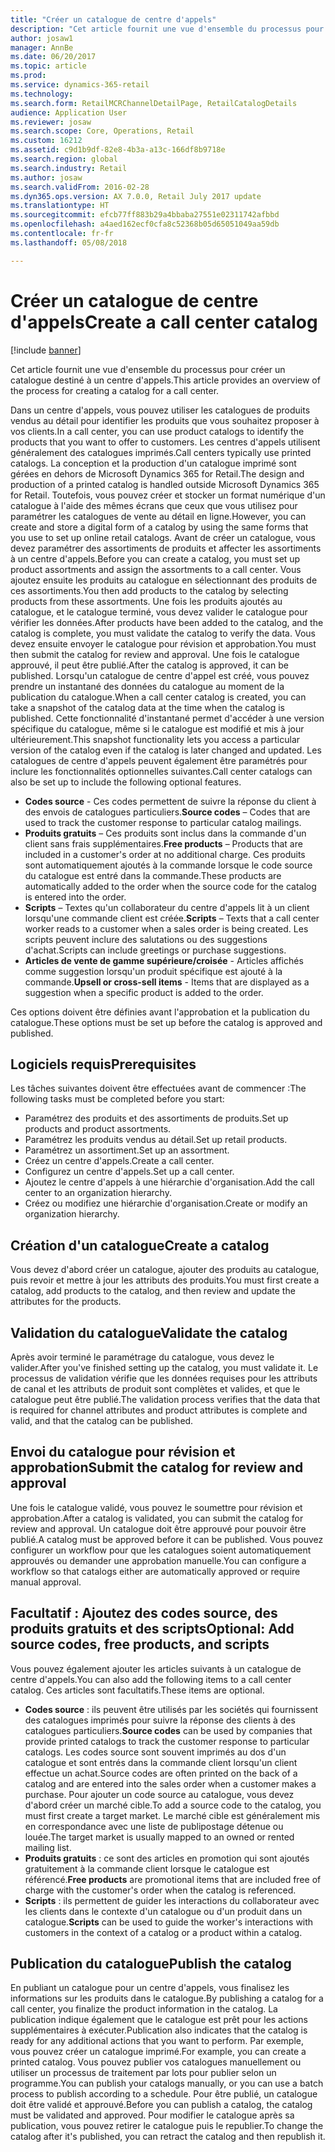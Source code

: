 ```yaml
---
title: "Créer un catalogue de centre d'appels"
description: "Cet article fournit une vue d'ensemble du processus pour créer un catalogue destiné à un centre d'appels."
author: josaw1
manager: AnnBe
ms.date: 06/20/2017
ms.topic: article
ms.prod: 
ms.service: dynamics-365-retail
ms.technology: 
ms.search.form: RetailMCRChannelDetailPage, RetailCatalogDetails
audience: Application User
ms.reviewer: josaw
ms.search.scope: Core, Operations, Retail
ms.custom: 16212
ms.assetid: c9d1b9df-82e8-4b3a-a13c-166df8b9718e
ms.search.region: global
ms.search.industry: Retail
ms.author: josaw
ms.search.validFrom: 2016-02-28
ms.dyn365.ops.version: AX 7.0.0, Retail July 2017 update
ms.translationtype: HT
ms.sourcegitcommit: efcb77ff883b29a4bbaba27551e02311742afbbd
ms.openlocfilehash: a4aed162ecf0cfa8c52368b05d65051049aa59db
ms.contentlocale: fr-fr
ms.lasthandoff: 05/08/2018

---
```


# <a name="create-a-call-center-catalog"></a><span data-ttu-id="d6d99-103">Créer un catalogue de centre d'appels</span><span class="sxs-lookup"><span data-stu-id="d6d99-103">Create a call center catalog</span></span>

[!include [banner](includes/banner.md)]

<span data-ttu-id="d6d99-104">Cet article fournit une vue d'ensemble du processus pour créer un catalogue destiné à un centre d'appels.</span><span class="sxs-lookup"><span data-stu-id="d6d99-104">This article provides an overview of the process for creating a catalog for a call center.</span></span> 

<span data-ttu-id="d6d99-105">Dans un centre d'appels, vous pouvez utiliser les catalogues de produits vendus au détail pour identifier les produits que vous souhaitez proposer à vos clients.</span><span class="sxs-lookup"><span data-stu-id="d6d99-105">In a call center, you can use product catalogs to identify the products that you want to offer to customers.</span></span> <span data-ttu-id="d6d99-106">Les centres d'appels utilisent généralement des catalogues imprimés.</span><span class="sxs-lookup"><span data-stu-id="d6d99-106">Call centers typically use printed catalogs.</span></span> <span data-ttu-id="d6d99-107">La conception et la production d'un catalogue imprimé sont gérées en dehors de Microsoft Dynamics 365 for Retail.</span><span class="sxs-lookup"><span data-stu-id="d6d99-107">The design and production of a printed catalog is handled outside Microsoft Dynamics 365 for Retail.</span></span> <span data-ttu-id="d6d99-108">Toutefois, vous pouvez créer et stocker un format numérique d'un catalogue à l'aide des mêmes écrans que ceux que vous utilisez pour paramétrer les catalogues de vente au détail en ligne.</span><span class="sxs-lookup"><span data-stu-id="d6d99-108">However, you can create and store a digital form of a catalog by using the same forms that you use to set up online retail catalogs.</span></span> <span data-ttu-id="d6d99-109">Avant de créer un catalogue, vous devez paramétrer des assortiments de produits et affecter les assortiments à un centre d'appels.</span><span class="sxs-lookup"><span data-stu-id="d6d99-109">Before you can create a catalog, you must set up product assortments and assign the assortments to a call center.</span></span> <span data-ttu-id="d6d99-110">Vous ajoutez ensuite les produits au catalogue en sélectionnant des produits de ces assortiments.</span><span class="sxs-lookup"><span data-stu-id="d6d99-110">You then add products to the catalog by selecting products from these assortments.</span></span> <span data-ttu-id="d6d99-111">Une fois les produits ajoutés au catalogue, et le catalogue terminé, vous devez valider le catalogue pour vérifier les données.</span><span class="sxs-lookup"><span data-stu-id="d6d99-111">After products have been added to the catalog, and the catalog is complete, you must validate the catalog to verify the data.</span></span> <span data-ttu-id="d6d99-112">Vous devez ensuite envoyer le catalogue pour révision et approbation.</span><span class="sxs-lookup"><span data-stu-id="d6d99-112">You must then submit the catalog for review and approval.</span></span> <span data-ttu-id="d6d99-113">Une fois le catalogue approuvé, il peut être publié.</span><span class="sxs-lookup"><span data-stu-id="d6d99-113">After the catalog is approved, it can be published.</span></span> <span data-ttu-id="d6d99-114">Lorsqu'un catalogue de centre d'appel est créé, vous pouvez prendre un instantané des données du catalogue au moment de la publication du catalogue.</span><span class="sxs-lookup"><span data-stu-id="d6d99-114">When a call center catalog is created, you can take a snapshot of the catalog data at the time when the catalog is published.</span></span> <span data-ttu-id="d6d99-115">Cette fonctionnalité d'instantané permet d'accéder à une version spécifique du catalogue, même si le catalogue est modifié et mis à jour ultérieurement.</span><span class="sxs-lookup"><span data-stu-id="d6d99-115">This snapshot functionality lets you access a particular version of the catalog even if the catalog is later changed and updated.</span></span> <span data-ttu-id="d6d99-116">Les catalogues de centre d'appels peuvent également être paramétrés pour inclure les fonctionnalités optionnelles suivantes.</span><span class="sxs-lookup"><span data-stu-id="d6d99-116">Call center catalogs can also be set up to include the following optional features.</span></span>

-   <span data-ttu-id="d6d99-117">**Codes source** - Ces codes permettent de suivre la réponse du client à des envois de catalogues particuliers.</span><span class="sxs-lookup"><span data-stu-id="d6d99-117">**Source codes** – Codes that are used to track the customer response to particular catalog mailings.</span></span>
-   <span data-ttu-id="d6d99-118">**Produits gratuits** – Ces produits sont inclus dans la commande d'un client sans frais supplémentaires.</span><span class="sxs-lookup"><span data-stu-id="d6d99-118">**Free products** – Products that are included in a customer's order at no additional charge.</span></span> <span data-ttu-id="d6d99-119">Ces produits sont automatiquement ajoutés à la commande lorsque le code source du catalogue est entré dans la commande.</span><span class="sxs-lookup"><span data-stu-id="d6d99-119">These products are automatically added to the order when the source code for the catalog is entered into the order.</span></span>
-   <span data-ttu-id="d6d99-120">**Scripts** – Textes qu'un collaborateur du centre d'appels lit à un client lorsqu'une commande client est créée.</span><span class="sxs-lookup"><span data-stu-id="d6d99-120">**Scripts** – Texts that a call center worker reads to a customer when a sales order is being created.</span></span> <span data-ttu-id="d6d99-121">Les scripts peuvent inclure des salutations ou des suggestions d'achat.</span><span class="sxs-lookup"><span data-stu-id="d6d99-121">Scripts can include greetings or purchase suggestions.</span></span>
-   <span data-ttu-id="d6d99-122">**Articles de vente de gamme supérieure/croisée** - Articles affichés comme suggestion lorsqu'un produit spécifique est ajouté à la commande.</span><span class="sxs-lookup"><span data-stu-id="d6d99-122">**Upsell or cross-sell items** - Items that are displayed as a suggestion when a specific product is added to the order.</span></span>

<span data-ttu-id="d6d99-123">Ces options doivent être définies avant l'approbation et la publication du catalogue.</span><span class="sxs-lookup"><span data-stu-id="d6d99-123">These options must be set up before the catalog is approved and published.</span></span>

## <a name="prerequisites"></a><span data-ttu-id="d6d99-124">Logiciels requis</span><span class="sxs-lookup"><span data-stu-id="d6d99-124">Prerequisites</span></span>
<span data-ttu-id="d6d99-125">Les tâches suivantes doivent être effectuées avant de commencer :</span><span class="sxs-lookup"><span data-stu-id="d6d99-125">The following tasks must be completed before you start:</span></span>

-   <span data-ttu-id="d6d99-126">Paramétrez des produits et des assortiments de produits.</span><span class="sxs-lookup"><span data-stu-id="d6d99-126">Set up products and product assortments.</span></span>
-   <span data-ttu-id="d6d99-127">Paramétrez les produits vendus au détail.</span><span class="sxs-lookup"><span data-stu-id="d6d99-127">Set up retail products.</span></span>
-   <span data-ttu-id="d6d99-128">Paramétrez un assortiment.</span><span class="sxs-lookup"><span data-stu-id="d6d99-128">Set up an assortment.</span></span>
-   <span data-ttu-id="d6d99-129">Créez un centre d'appels.</span><span class="sxs-lookup"><span data-stu-id="d6d99-129">Create a call center.</span></span>
-   <span data-ttu-id="d6d99-130">Configurez un centre d'appels.</span><span class="sxs-lookup"><span data-stu-id="d6d99-130">Set up a call center.</span></span>
-   <span data-ttu-id="d6d99-131">Ajoutez le centre d'appels à une hiérarchie d'organisation.</span><span class="sxs-lookup"><span data-stu-id="d6d99-131">Add the call center to an organization hierarchy.</span></span>
-   <span data-ttu-id="d6d99-132">Créez ou modifiez une hiérarchie d'organisation.</span><span class="sxs-lookup"><span data-stu-id="d6d99-132">Create or modify an organization hierarchy.</span></span>

## <a name="create-a-catalog"></a><span data-ttu-id="d6d99-133">Création d'un catalogue</span><span class="sxs-lookup"><span data-stu-id="d6d99-133">Create a catalog</span></span>
<span data-ttu-id="d6d99-134">Vous devez d'abord créer un catalogue, ajouter des produits au catalogue, puis revoir et mettre à jour les attributs des produits.</span><span class="sxs-lookup"><span data-stu-id="d6d99-134">You must first create a catalog, add products to the catalog, and then review and update the attributes for the products.</span></span>

## <a name="validate-the-catalog"></a><span data-ttu-id="d6d99-135">Validation du catalogue</span><span class="sxs-lookup"><span data-stu-id="d6d99-135">Validate the catalog</span></span>
<span data-ttu-id="d6d99-136">Après avoir terminé le paramétrage du catalogue, vous devez le valider.</span><span class="sxs-lookup"><span data-stu-id="d6d99-136">After you've finished setting up the catalog, you must validate it.</span></span> <span data-ttu-id="d6d99-137">Le processus de validation vérifie que les données requises pour les attributs de canal et les attributs de produit sont complètes et valides, et que le catalogue peut être publié.</span><span class="sxs-lookup"><span data-stu-id="d6d99-137">The validation process verifies that the data that is required for channel attributes and product attributes is complete and valid, and that the catalog can be published.</span></span>

## <a name="submit-the-catalog-for-review-and-approval"></a><span data-ttu-id="d6d99-138">Envoi du catalogue pour révision et approbation</span><span class="sxs-lookup"><span data-stu-id="d6d99-138">Submit the catalog for review and approval</span></span>
<span data-ttu-id="d6d99-139">Une fois le catalogue validé, vous pouvez le soumettre pour révision et approbation.</span><span class="sxs-lookup"><span data-stu-id="d6d99-139">After a catalog is validated, you can submit the catalog for review and approval.</span></span> <span data-ttu-id="d6d99-140">Un catalogue doit être approuvé pour pouvoir être publié.</span><span class="sxs-lookup"><span data-stu-id="d6d99-140">A catalog must be approved before it can be published.</span></span> <span data-ttu-id="d6d99-141">Vous pouvez configurer un workflow pour que les catalogues soient automatiquement approuvés ou demander une approbation manuelle.</span><span class="sxs-lookup"><span data-stu-id="d6d99-141">You can configure a workflow so that catalogs either are automatically approved or require manual approval.</span></span>

## <a name="optional-add-source-codes-free-products-and-scripts"></a><span data-ttu-id="d6d99-142">Facultatif : Ajoutez des codes source, des produits gratuits et des scripts</span><span class="sxs-lookup"><span data-stu-id="d6d99-142">Optional: Add source codes, free products, and scripts</span></span>
<span data-ttu-id="d6d99-143">Vous pouvez également ajouter les articles suivants à un catalogue de centre d'appels.</span><span class="sxs-lookup"><span data-stu-id="d6d99-143">You can also add the following items to a call center catalog.</span></span> <span data-ttu-id="d6d99-144">Ces articles sont facultatifs.</span><span class="sxs-lookup"><span data-stu-id="d6d99-144">These items are optional.</span></span>

-   <span data-ttu-id="d6d99-145">**Codes source** : ils peuvent être utilisés par les sociétés qui fournissent des catalogues imprimés pour suivre la réponse des clients à des catalogues particuliers.</span><span class="sxs-lookup"><span data-stu-id="d6d99-145">**Source codes** can be used by companies that provide printed catalogs to track the customer response to particular catalogs.</span></span> <span data-ttu-id="d6d99-146">Les codes source sont souvent imprimés au dos d'un catalogue et sont entrés dans la commande client lorsqu'un client effectue un achat.</span><span class="sxs-lookup"><span data-stu-id="d6d99-146">Source codes are often printed on the back of a catalog and are entered into the sales order when a customer makes a purchase.</span></span> <span data-ttu-id="d6d99-147">Pour ajouter un code source au catalogue, vous devez d'abord créer un marché cible.</span><span class="sxs-lookup"><span data-stu-id="d6d99-147">To add a source code to the catalog, you must first create a target market.</span></span> <span data-ttu-id="d6d99-148">Le marché cible est généralement mis en correspondance avec une liste de publipostage détenue ou louée.</span><span class="sxs-lookup"><span data-stu-id="d6d99-148">The target market is usually mapped to an owned or rented mailing list.</span></span>
-   <span data-ttu-id="d6d99-149">**Produits gratuits** : ce sont des articles en promotion qui sont ajoutés gratuitement à la commande client lorsque le catalogue est référencé.</span><span class="sxs-lookup"><span data-stu-id="d6d99-149">**Free products** are promotional items that are included free of charge with the customer's order when the catalog is referenced.</span></span>
-   <span data-ttu-id="d6d99-150">**Scripts** : ils permettent de guider les interactions du collaborateur avec les clients dans le contexte d'un catalogue ou d'un produit dans un catalogue.</span><span class="sxs-lookup"><span data-stu-id="d6d99-150">**Scripts** can be used to guide the worker's interactions with customers in the context of a catalog or a product within a catalog.</span></span>

## <a name="publish-the-catalog"></a><span data-ttu-id="d6d99-151">Publication du catalogue</span><span class="sxs-lookup"><span data-stu-id="d6d99-151">Publish the catalog</span></span>
<span data-ttu-id="d6d99-152">En publiant un catalogue pour un centre d'appels, vous finalisez les informations sur les produits dans le catalogue.</span><span class="sxs-lookup"><span data-stu-id="d6d99-152">By publishing a catalog for a call center, you finalize the product information in the catalog.</span></span> <span data-ttu-id="d6d99-153">La publication indique également que le catalogue est prêt pour les actions supplémentaires à exécuter.</span><span class="sxs-lookup"><span data-stu-id="d6d99-153">Publication also indicates that the catalog is ready for any additional actions that you want to perform.</span></span> <span data-ttu-id="d6d99-154">Par exemple, vous pouvez créer un catalogue imprimé.</span><span class="sxs-lookup"><span data-stu-id="d6d99-154">For example, you can create a printed catalog.</span></span> <span data-ttu-id="d6d99-155">Vous pouvez publier vos catalogues manuellement ou utiliser un processus de traitement par lots pour publier selon un programme.</span><span class="sxs-lookup"><span data-stu-id="d6d99-155">You can publish your catalogs manually, or you can use a batch process to publish according to a schedule.</span></span> <span data-ttu-id="d6d99-156">Pour être publié, un catalogue doit être validé et approuvé.</span><span class="sxs-lookup"><span data-stu-id="d6d99-156">Before you can publish a catalog, the catalog must be validated and approved.</span></span> <span data-ttu-id="d6d99-157">Pour modifier le catalogue après sa publication, vous pouvez retirer le catalogue puis le republier.</span><span class="sxs-lookup"><span data-stu-id="d6d99-157">To change the catalog after it's published, you can retract the catalog and then republish it.</span></span>




